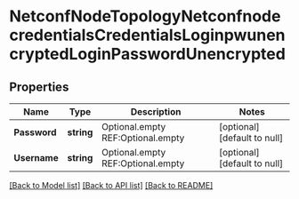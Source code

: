 # NetconfNodeTopologyNetconfnodecredentialsCredentialsLoginpwunencryptedLoginPasswordUnencrypted

## Properties
Name | Type | Description | Notes
------------ | ------------- | ------------- | -------------
**Password** | **string** | Optional.empty REF:Optional.empty | [optional] [default to null]
**Username** | **string** | Optional.empty REF:Optional.empty | [optional] [default to null]

[[Back to Model list]](../README.md#documentation-for-models) [[Back to API list]](../README.md#documentation-for-api-endpoints) [[Back to README]](../README.md)


